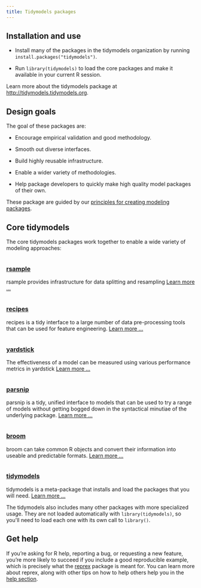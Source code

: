 ```yaml
---
title: Tidymodels packages
---
```


## Installation and use

* Install many of the packages in the tidymodels organization by running `install.packages("tidymodels")`.

* Run `library(tidymodels)` to load the core packages and make it available in your current R session.

Learn more about the tidymodels package at <http://tidymodels.tidymodels.org>.

## Design goals

The goal of these packages are:

 * Encourage empirical validation and good methodology.

 * Smooth out diverse interfaces.
 
 * Build highly reusable infrastructure.

 * Enable a wider variety of methodologies.

 * Help package developers to quickly make high quality model packages of their own.

These package are guided by our [principles for creating modeling packages](https://tidymodels.github.io/model-implementation-principles/). 

<div class="package-section">

<div class="package-section-info">
  <h2 id="core-tidymodels">Core tidymodels</h2>
  <p>The core tidymodels packages work together to enable a wide variety of modeling approaches:</p>
</div>

<div class="packages">
  <div class="package">
    <img class="package-image" src="/images/rsample.png" alt=""></img>
    <div class="package-info">
      <h3><a href="https://tidymodels.github.io/rsample/">rsample</a></h3>
      <p>rsample provides infrastructure for data splitting and resampling <a href="https://tidymodels.github.io/rsample/" aria-hidden="true">Learn more ...</a></p>
    </div>
  </div>
  <div class="package">
    <img class="package-image" src="/images/recipes.png" alt=""></img>
    <div class="package-info">
      <h3><a href="https://tidymodels.github.io/rsample/"> recipes </a></h3>
      <p>recipes is a tidy interface to a large number of data pre-processing tools that can be used for feature engineering. <a href="https://tidymodels.github.io/rsample/" aria-hidden="true">Learn more ...</a></p>
    </div>
  </div>
  <div class="package">
    <img class="package-image" src="/images/yardstick.png" alt=""></img>
    <div class="package-info">
      <h3><a href="https://tidymodels.github.io/yardstick/"> yardstick </a></h3>
      <p>The effectiveness of a model can be measured using various performance metrics in yardstick <a href="https://tidymodels.github.io/yardstick/" aria-hidden="true">Learn more ...</a></p>
    </div>
  </div>
  <div class="package">
    <img class="package-image" src="/images/parsnip.png" alt=""></img>
    <div class="package-info">
      <h3><a href="https://tidymodels.github.io/parsnip/"> parsnip </a></h3>
      <p>parsnip is a tidy, unified interface to models that can be used to try a range of models without getting bogged down in the syntactical minutiae of the underlying package. <a href="https://tidymodels.github.io/parsnip/" aria-hidden="true">Learn more ...</a></p>
    </div>
  </div>
  <div class="package">
    <img class="package-image" src="/images/broom.png" alt=""></img>
    <div class="package-info">
      <h3><a href="https://broom.tidyverse.org/"> broom </a></h3>
      <p>broom can take common R objects and convert their information into useable and predictable formats. 
      <a href="https://broom.tidyverse.org/" aria-hidden="true">Learn more ...</a></p>
    </div>
  </div>
  <div class="package">
    <img class="package-image" src="/images/tidymodels.png" alt=""></img>
    <div class="package-info">
      <h3><a href="https://tidymodels.tidymodels.org/"> tidymodels </a></h3>
      <p>tidymodels is a meta-package that installs and load the packages that you will need.  
      <a href="https://tidymodels.tidymodels.org/" aria-hidden="true">Learn more ...</a></p>
    </div>
  </div>
</div>
</div>

The tidymodels also includes many other packages with more specialized usage. They are not loaded automatically with `library(tidymodels)`, so you'll need to load each one with its own call to `library()`. 


## Get help

If you’re asking for R help, reporting a bug, or requesting a new feature, you’re more likely to succeed if you include a good reproducible example, which is precisely what the [reprex](http://reprex.tidymodels.org/) package is meant for. You can learn more about reprex, along with other tips on how to help others help you in the [help section](https://www.tidyverse.org/help/).
